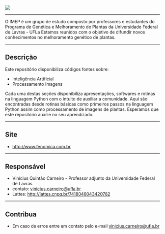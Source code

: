﻿<img src="https://user-images.githubusercontent.com/16979085/65692206-8844fb00-e048-11e9-9e28-c58563a5464a.PNG">

---
O IMEP é um grupo de estudo composto por professores e estudantes do Programa de Genética e Melhoramento de Plantas da Universidade Federal de Lavras - UFLa
Estamos reunidos com o objetivo de difundir novos conhecimentos no melhoramento genético de plantas.

---
## Descrição

Este repositório disponibiliza códigos fontes sobre:

- Inteligência Artificial 
- Processamento Imagens

Cada uma destas seções disponibiliza apresentações, softwares e rotinas na linguagem Python com o intuito de auxiliar a comunidade. 
Aqui são encontradas desde rotinas básicas como primeiros passos na linguagem Python assim como processamento de imagens de plantas. 
Esperamos que este repositório auxilie no seu aprendizado. 

---

## Site

- http://www.fenomica.com.br

---

## Responsável

- Vinícius Quintão Carneiro - Professor adjunto da Universidade Federal de Lavras 
- contato: vinicius.carneiro@ufla.br
- Lattes: http://lattes.cnpq.br/7418046043420782 

---

## Contribua

- Em caso de erros entre em contato pelo e-mail vinicius.carneiro@ufla.br
